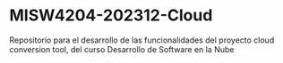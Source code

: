 # MISW4204-202312-Cloud
Repositorio para el desarrollo de las funcionalidades del proyecto cloud conversion tool, del curso Desarrollo de Software en la Nube
